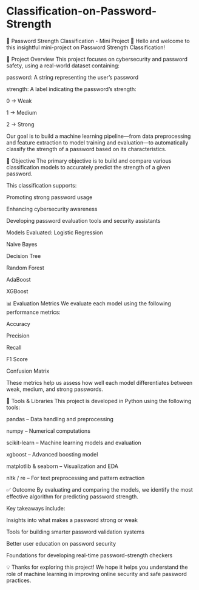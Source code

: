 # Classification-on-Password-Strength
🔐 Password Strength Classification - Mini Project
👋 Hello and welcome to this insightful mini-project on Password Strength Classification!

📝 Project Overview
This project focuses on cybersecurity and password safety, using a real-world dataset containing:

password: A string representing the user’s password

strength: A label indicating the password’s strength:

0 → Weak

1 → Medium

2 → Strong

Our goal is to build a machine learning pipeline—from data preprocessing and feature extraction to model training and evaluation—to automatically classify the strength of a password based on its characteristics.

🎯 Objective
The primary objective is to build and compare various classification models to accurately predict the strength of a given password.

This classification supports:

Promoting strong password usage

Enhancing cybersecurity awareness

Developing password evaluation tools and security assistants

Models Evaluated: Logistic Regression

Naive Bayes

Decision Tree

Random Forest

AdaBoost

XGBoost

📊 Evaluation Metrics
We evaluate each model using the following performance metrics:

Accuracy

Precision

Recall

F1 Score

Confusion Matrix

These metrics help us assess how well each model differentiates between weak, medium, and strong passwords.

🧰 Tools & Libraries
This project is developed in Python using the following tools:

pandas – Data handling and preprocessing

numpy – Numerical computations

scikit-learn – Machine learning models and evaluation

xgboost – Advanced boosting model

matplotlib & seaborn – Visualization and EDA

nltk / re – For text preprocessing and pattern extraction

✅ Outcome
By evaluating and comparing the models, we identify the most effective algorithm for predicting password strength.

Key takeaways include:

Insights into what makes a password strong or weak

Tools for building smarter password validation systems

Better user education on password security

Foundations for developing real-time password-strength checkers

💡 Thanks for exploring this project! We hope it helps you understand the role of machine learning in improving online security and safe password practices.
